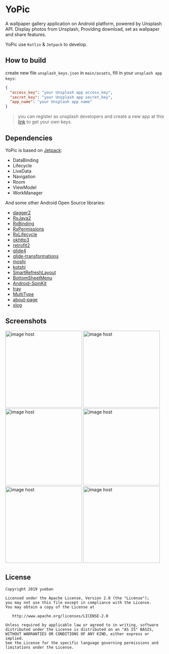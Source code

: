 YoPic
=====
A wallpaper gallery application on Android platform, powered by Unsplash API. Display photos from Unsplash, Providing download, set as wallpaper and share features.

YoPic use `Kotlin` & `Jetpack` to develop.

How to build
------------
create new file `unsplash_keys.json` in `main/assets`, fill in your `unsplash app keys`:

```json
{
  "access_key": "your Unsplash app access_key",
  "secret_key": "your Unsplash app secret_key",
  "app_name": "your Unsplash app name"
}
``` 

> you can register as unsplash developers and create a new app at this [link](https://unsplash.com/oauth/applications/new) to get your own keys.

Dependencies
------------
YoPic is based on [Jetpack](https://developer.android.com/jetpack):

* DataBinding
* Lifecycle
* LiveData
* Navigation
* Room
* ViewModel
* WorkManager

And some other Android Open Source libraries:

* [dagger2](https://github.com/google/dagger)
* [RxJava2](https://github.com/ReactiveX/RxJava)
* [RxBinding](https://github.com/JakeWharton/RxBinding)
* [RxPermissions](https://github.com/tbruyelle/RxPermissions)
* [RxLifecycle](https://github.com/trello/RxLifecycle)
* [okhttp3](https://github.com/square/okhttp)
* [retrofit2](https://github.com/square/retrofit)
* [glide4](https://github.com/bumptech/glide)
* [glide-transformations](https://github.com/wasabeef/glide-transformations)
* [moshi](https://github.com/square/moshi)
* [kotshi](https://github.com/ansman/kotshi)
* [SmartRefreshLayout](https://github.com/scwang90/SmartRefreshLayout)
* [BottomSheetMenu](https://github.com/Kennyc1012/BottomSheetMenu)
* [Android-SpinKit](https://github.com/ybq/Android-SpinKit)
* [tray](https://github.com/grandcentrix/tray)
* [MultiType](https://github.com/drakeet/MultiType)
* [about-page](https://github.com/drakeet/about-page)
* [xlog](https://github.com/elvishew/xLog)

Screenshots
-----------

<a href="https://images2.imgbox.com/62/e1/aJU1QJGM_o.png" target="_blank"><img width="240" src="https://images2.imgbox.com/62/e1/aJU1QJGM_o.png" alt="image host"/></a>
<a href="https://images2.imgbox.com/1c/50/oALrDYa1_o.png" target="_blank"><img width="240" src="https://images2.imgbox.com/1c/50/oALrDYa1_o.png" alt="image host"/></a>
<a href="https://images2.imgbox.com/8c/be/7oRH1hZJ_o.png" target="_blank"><img width="240" src="https://images2.imgbox.com/8c/be/7oRH1hZJ_o.png" alt="image host"/></a>
<a href="https://images2.imgbox.com/c8/fb/sIGHMi2q_o.png" target="_blank"><img width="240" src="https://images2.imgbox.com/c8/fb/sIGHMi2q_o.png" alt="image host"/></a>
<a href="https://images2.imgbox.com/51/62/U7sNqyIc_o.png" target="_blank"><img width="240" src="https://images2.imgbox.com/51/62/U7sNqyIc_o.png" alt="image host"/></a>
<a href="https://images2.imgbox.com/93/1f/MlSCm4b6_o.png" target="_blank"><img width="240" src="https://images2.imgbox.com/93/1f/MlSCm4b6_o.png" alt="image host"/></a>

License
-------

    Copyright 2019 yueban
    
    Licensed under the Apache License, Version 2.0 (the "License");
    you may not use this file except in compliance with the License.
    You may obtain a copy of the License at
    
       http://www.apache.org/licenses/LICENSE-2.0
    
    Unless required by applicable law or agreed to in writing, software
    distributed under the License is distributed on an "AS IS" BASIS,
    WITHOUT WARRANTIES OR CONDITIONS OF ANY KIND, either express or implied.
    See the License for the specific language governing permissions and
    limitations under the License.